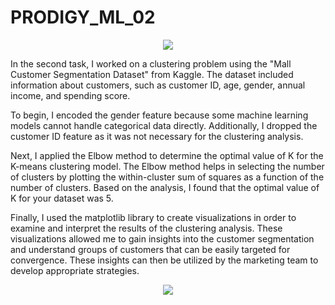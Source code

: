 # PRODIGY_ML_02

<p>
<p align="center">
  <img src="https://github.com/Stevenwaheed/PRODIGY_ML_02/assets/83607748/9360595d-8e39-4bb8-a6e0-705727e594cc">
</p>
  
In the second task, I worked on a clustering problem using the "Mall Customer Segmentation Dataset" from Kaggle. 
The dataset included information about customers, such as customer ID, age, gender, annual income, and spending score.

To begin, I encoded the gender feature because some machine learning models cannot handle categorical data directly. 
Additionally, I dropped the customer ID feature as it was not necessary for the clustering analysis.

Next, I applied the Elbow method to determine the optimal value of K for the K-means clustering model. 
The Elbow method helps in selecting the number of clusters by plotting the within-cluster sum of squares as a function of the number of clusters. 
Based on the analysis, I found that the optimal value of K for your dataset was 5.

Finally, I used the matplotlib library to create visualizations in order to examine and interpret the results of the clustering analysis. 
These visualizations allowed me to gain insights into the customer segmentation and understand groups of customers that can be easily targeted for convergence. 
These insights can then be utilized by the marketing team to develop appropriate strategies.

<p align="center">
  <img src="https://github.com/Stevenwaheed/PRODIGY_ML_02/assets/83607748/fc852fcc-4b80-457f-8dcd-e6003f261dbd">
</p>

</p>



